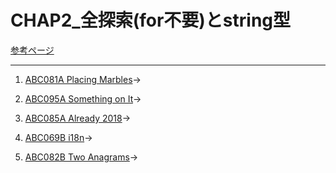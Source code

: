 # CHAP2_全探索(for不要)とstring型

[参考ページ](http://bit.ly/33qBzkr)

---
1. [ABC081A Placing Marbles](https://atcoder.jp/contests/abc081/tasks/abc081_a)→  

1. [ABC095A Something on It](https://atcoder.jp/contests/abc095/tasks/abc095_a)→  

1. [ABC085A Already 2018](https://atcoder.jp/contests/abc085/tasks/abc085_a)→  

1. [ABC069B i18n](https://atcoder.jp/contests/abc069/tasks/abc069_b)→

1. [ABC082B Two Anagrams](https://atcoder.jp/contests/abc082/tasks/abc082_b)→